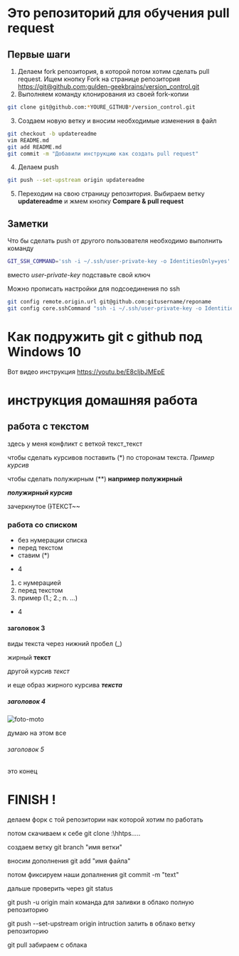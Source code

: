 ﻿# Это репозиторий для обучения pull request

## Первые шаги

1. Делаем fork репозитория, в которой потом хотим сделать pull request. Ищем кнопку Fork на странице репозитория <https://git@github.com:gulden-geekbrains/version_control.git>
2. Выполняем команду клонирования из своей fork-копии
```sh
git clone git@github.com:*YOURE_GITHUB*/version_control.git
```
3. Создаем новую ветку и вносим необходимые изменения в файл
```sh
git checkout -b updatereadme
vim README.md
git add README.md
git commit -m "Добавили инструкцию как создать pull request"
```
4. Делаем push  
```sh
git push --set-upstream origin updatereadme
```
5. Переходим на свою страницу репозитория. Выбираем ветку **updatereadme** и жмем кнопку **Compare & pull request**

## Заметки

Что бы сделать push от другого пользователя необходимо выполнить команду
```sh
GIT_SSH_COMMAND='ssh -i ~/.ssh/user-private-key -o IdentitiesOnly=yes' git push git@github.com:gulden-geekbrains/version_control.git
```

вместо *user-private-key* подставьте свой ключ

Можно прописать настройки для подсоединения по ssh
```sh
git config remote.origin.url git@github.com:gitusername/reponame
git config core.sshCommand "ssh -i ~/.ssh/user-private-key -o IdentitiesOnly=yes"
```
# Как подружить git с github под Windows 10

Вот видео инструкция https://youtu.be/E8cIjbJMEpE


# инструкция домашняя работа

## работа с текстом
здесь у меня конфликт с веткой текст_текст

чтобы сделать курсивов поставить (*) по сторонам текста. *Пример курсив*

чтобы сделать полужирным (**) **например полужирный**

***полужирный курсив***

зачеркнутое (~~)~~ТЕКСТ~~

### работа со списком
* без нумерации списка
* перед текстом
* ставим (*)
+ 4

1. с нумерацией 
2. перед текстом
3. пример (1.; 2.; n. ...) 
+ 4
#### заголовок 3
виды текста через нижний пробел (_)

 жирный __текст__  

 другой курсив  _текст_ 

 и еще образ жирного курсива ___текста___

##### заголовок 4
![foto-moto](foto-moto.jpg)

думаю на этом все
###### заголовок 5
это конец 
 # FINISH !
 
делаем форк c той репозитории нак которой хотим по работать

потом скачиваем к себе git clone :\hhtps..... 

создаем ветку git branch "имя ветки" 

вносим дополнения  git add "имя файла" 

 потом фиксируем наши допалнения git commit -m "text"

 дальше проверить через git status

git push -u origin main команда для заливки в облако полную репозиторию

git push --set-upstream origin intruction залить в облако ветку репозиторию

git pull забираем с облака 
